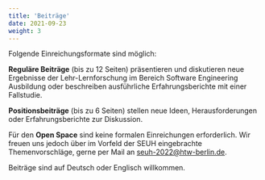 ```yaml
---
title: 'Beiträge'
date: 2021-09-23
weight: 3
---
```


Folgende Einreichungsformate sind möglich:

**Reguläre Beiträge** (bis zu 12 Seiten) präsentieren und diskutieren neue Ergebnisse der Lehr-Lernforschung im Bereich Software Engineering Ausbildung oder beschreiben ausführliche Erfahrungsberichte mit einer Fallstudie.

**Positionsbeiträge** (bis zu 6 Seiten) stellen neue Ideen, Herausforderungen oder Erfahrungsberichte zur Diskussion.

Für den **Open Space** sind keine formalen Einreichungen erforderlich. Wir freuen uns jedoch über im Vorfeld der SEUH eingebrachte Themenvorschläge, gerne per Mail an seuh-2022@htw-berlin.de.

Beiträge sind auf Deutsch oder Englisch willkommen. 
